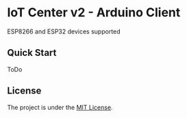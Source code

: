 # IoT Center v2 - Arduino Client

ESP8266 and ESP32 devices supported

## Quick Start

ToDo

## License

The project is under the [MIT License](https://opensource.org/licenses/MIT).
